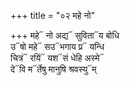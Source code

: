 +++
title = "०२ महे नो"

+++
महे᳓ नो अद्य᳓ सुविता᳓य बोधि  
उ᳓षो महे᳓ सउ᳓भगाय प्र᳓ यन्धि  
चित्रं᳓ रयिं᳓ यश᳓सं धेहि अस्मे᳓  
दे᳓वि म᳓र्तेषु मानुषि श्रवस्यु᳓म्